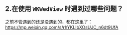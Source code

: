 ## 2.在使用 `WKWedView` 时遇到过哪些问题？


之前不管遇到的还是没遇到的，都在这里了： https://mp.weixin.qq.com/s/rhYKLIbXOsUJC_n6dt9UfA



